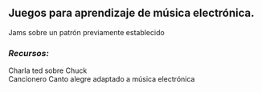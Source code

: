 ## Juegos para aprendizaje de música electrónica.

Jams sobre un patrón previamente establecido  

### *Recursos:*

Charla ted sobre Chuck   
Cancionero Canto alegre adaptado a música electrónica




